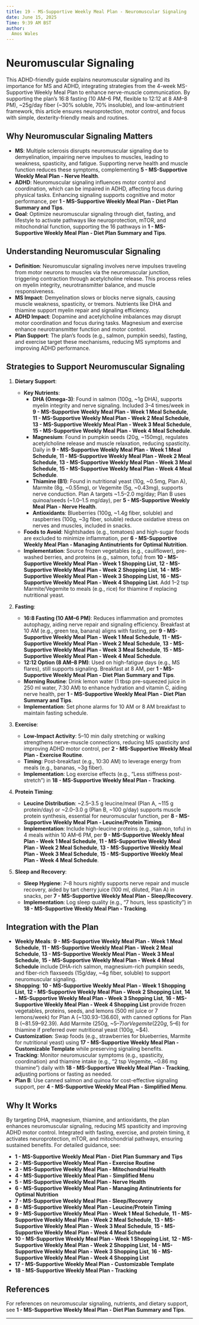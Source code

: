 ```yaml
---
title: 19 - MS-Supportive Weekly Meal Plan - Neuromuscular Signaling
date: June 15, 2025
Time: 9:39 AM BST
author:
  Amos Wales
---
```


# Neuromuscular Signaling

This ADHD-friendly guide explains neuromuscular signaling and its importance for MS and ADHD, integrating strategies from the 4-week MS-Supportive Weekly Meal Plan to enhance nerve-muscle communication. By supporting the plan’s 16:8 fasting (10 AM–6 PM, flexible to 12:12 at 8 AM–8 PM), ~25g/day fiber (~30% soluble, 70% insoluble), and low-antinutrient framework, this article ensures neuroprotection, motor control, and focus with simple, dexterity-friendly meals and routines.

## Why Neuromuscular Signaling Matters

- **MS**: Multiple sclerosis disrupts neuromuscular signaling due to demyelination, impairing nerve impulses to muscles, leading to weakness, spasticity, and fatigue. Supporting nerve health and muscle function reduces these symptoms, complementing **5 - MS-Supportive Weekly Meal Plan - Nerve Health**.
- **ADHD**: Neuromuscular signaling influences motor control and coordination, which can be impaired in ADHD, affecting focus during physical tasks. Enhancing signaling supports cognitive and motor performance, per **1 - MS-Supportive Weekly Meal Plan - Diet Plan Summary and Tips**.
- **Goal**: Optimize neuromuscular signaling through diet, fasting, and lifestyle to activate pathways like neuroprotection, mTOR, and mitochondrial function, supporting the 16 pathways in **1 - MS-Supportive Weekly Meal Plan - Diet Plan Summary and Tips**.

## Understanding Neuromuscular Signaling

- **Definition**: Neuromuscular signaling involves nerve impulses traveling from motor neurons to muscles via the neuromuscular junction, triggering contraction through acetylcholine release. This process relies on myelin integrity, neurotransmitter balance, and muscle responsiveness.
- **MS Impact**: Demyelination slows or blocks nerve signals, causing muscle weakness, spasticity, or tremors. Nutrients like DHA and thiamine support myelin repair and signaling efficiency.
- **ADHD Impact**: Dopamine and acetylcholine imbalances may disrupt motor coordination and focus during tasks. Magnesium and exercise enhance neurotransmitter function and motor control.
- **Plan Support**: The plan’s foods (e.g., salmon, pumpkin seeds), fasting, and exercise target these mechanisms, reducing MS symptoms and improving ADHD performance.

## Strategies to Support Neuromuscular Signaling

1. **Dietary Support**:
   - **Key Nutrients**:
     - **DHA (Omega-3)**: Found in salmon (100g, ~1g DHA), supports myelin integrity and nerve signaling. Included 3–4 times/week in **9 - MS-Supportive Weekly Meal Plan - Week 1 Meal Schedule**, **11 - MS-Supportive Weekly Meal Plan - Week 2 Meal Schedule**, **13 - MS-Supportive Weekly Meal Plan - Week 3 Meal Schedule**, **15 - MS-Supportive Weekly Meal Plan - Week 4 Meal Schedule**.
     - **Magnesium**: Found in pumpkin seeds (20g, ~150mg), regulates acetylcholine release and muscle relaxation, reducing spasticity. Daily in **9 - MS-Supportive Weekly Meal Plan - Week 1 Meal Schedule**, **11 - MS-Supportive Weekly Meal Plan - Week 2 Meal Schedule**, **13 - MS-Supportive Weekly Meal Plan - Week 3 Meal Schedule**, **15 - MS-Supportive Weekly Meal Plan - Week 4 Meal Schedule**.
     - **Thiamine (B1)**: Found in nutritional yeast (10g, ~0.5mg, Plan A), Marmite (8g, ~0.55mg), or Vegemite (5g, ~0.43mg), supports nerve conduction. Plan A targets ~1.5–2.0 mg/day; Plan B uses quinoa/seeds (~1.0–1.5 mg/day), per **5 - MS-Supportive Weekly Meal Plan - Nerve Health**.
     - **Antioxidants**: Blueberries (100g, ~1.4g fiber, soluble) and raspberries (100g, ~3g fiber, soluble) reduce oxidative stress on nerves and muscles, included in snacks.
   - **Foods to Avoid**: Nightshades (e.g., tomatoes) and high-sugar foods are excluded to minimize inflammation, per **6 - MS-Supportive Weekly Meal Plan - Managing Antinutrients for Optimal Nutrition**.
   - **Implementation**: Source frozen vegetables (e.g., cauliflower), pre-washed berries, and proteins (e.g., salmon, tofu) from **10 - MS-Supportive Weekly Meal Plan - Week 1 Shopping List**, **12 - MS-Supportive Weekly Meal Plan - Week 2 Shopping List**, **14 - MS-Supportive Weekly Meal Plan - Week 3 Shopping List**, **16 - MS-Supportive Weekly Meal Plan - Week 4 Shopping List**. Add 1–2 tsp Marmite/Vegemite to meals (e.g., rice) for thiamine if replacing nutritional yeast.

2. **Fasting**:
   - **16:8 Fasting (10 AM–6 PM)**: Reduces inflammation and promotes autophagy, aiding nerve repair and signaling efficiency. Breakfast at 10 AM (e.g., green tea, banana) aligns with fasting, per **9 - MS-Supportive Weekly Meal Plan - Week 1 Meal Schedule**, **11 - MS-Supportive Weekly Meal Plan - Week 2 Meal Schedule**, **13 - MS-Supportive Weekly Meal Plan - Week 3 Meal Schedule**, **15 - MS-Supportive Weekly Meal Plan - Week 4 Meal Schedule**.
   - **12:12 Option (8 AM–8 PM)**: Used on high-fatigue days (e.g., MS flares), still supports signaling. Breakfast at 8 AM, per **1 - MS-Supportive Weekly Meal Plan - Diet Plan Summary and Tips**.
   - **Morning Routine**: Drink lemon water (1 tbsp pre-squeezed juice in 250 ml water, 7:30 AM) to enhance hydration and vitamin C, aiding nerve health, per **1 - MS-Supportive Weekly Meal Plan - Diet Plan Summary and Tips**.
   - **Implementation**: Set phone alarms for 10 AM or 8 AM breakfast to maintain fasting schedule.

3. **Exercise**:
   - **Low-Impact Activity**: 5–10 min daily stretching or walking strengthens nerve-muscle connections, reducing MS spasticity and improving ADHD motor control, per **2 - MS-Supportive Weekly Meal Plan - Exercise Routine**.
   - **Timing**: Post-breakfast (e.g., 10:30 AM) to leverage energy from meals (e.g., bananas, ~3g fiber).
   - **Implementation**: Log exercise effects (e.g., “Less stiffness post-stretch”) in **18 - MS-Supportive Weekly Meal Plan - Tracking**.

4. **Protein Timing**:
   - **Leucine Distribution**: ~2.5–3.5 g leucine/meal (Plan A, ~115 g protein/day) or ~2.0–3.0 g (Plan B, ~100 g/day) supports muscle protein synthesis, essential for neuromuscular function, per **8 - MS-Supportive Weekly Meal Plan - Leucine/Protein Timing**.
   - **Implementation**: Include high-leucine proteins (e.g., salmon, tofu) in 4 meals within 10 AM–6 PM, per **9 - MS-Supportive Weekly Meal Plan - Week 1 Meal Schedule**, **11 - MS-Supportive Weekly Meal Plan - Week 2 Meal Schedule**, **13 - MS-Supportive Weekly Meal Plan - Week 3 Meal Schedule**, **15 - MS-Supportive Weekly Meal Plan - Week 4 Meal Schedule**.

5. **Sleep and Recovery**:
   - **Sleep Hygiene**: 7–8 hours nightly supports nerve repair and muscle recovery, aided by tart cherry juice (100 ml, diluted, Plan A) in snacks, per **7 - MS-Supportive Weekly Meal Plan - Sleep/Recovery**.
   - **Implementation**: Log sleep quality (e.g., “7 hours, less spasticity”) in **18 - MS-Supportive Weekly Meal Plan - Tracking**.

## Integration with the Plan

- **Weekly Meals**: **9 - MS-Supportive Weekly Meal Plan - Week 1 Meal Schedule**, **11 - MS-Supportive Weekly Meal Plan - Week 2 Meal Schedule**, **13 - MS-Supportive Weekly Meal Plan - Week 3 Meal Schedule**, **15 - MS-Supportive Weekly Meal Plan - Week 4 Meal Schedule** include DHA-rich salmon, magnesium-rich pumpkin seeds, and fiber-rich flaxseeds (15g/day, ~4g fiber, soluble) to support neuromuscular signaling.
- **Shopping**: **10 - MS-Supportive Weekly Meal Plan - Week 1 Shopping List**, **12 - MS-Supportive Weekly Meal Plan - Week 2 Shopping List**, **14 - MS-Supportive Weekly Meal Plan - Week 3 Shopping List**, **16 - MS-Supportive Weekly Meal Plan - Week 4 Shopping List** provide frozen vegetables, proteins, seeds, and lemons (500 ml juice or 7 lemons/week) for Plan A (~$130.93–$136.60), with canned options for Plan B (~$81.59–$92.39). Add Marmite (250g, ~$5–7) or Vegemite (220g, ~$5–6) for thiamine if preferred over nutritional yeast (100g, ~$4).
- **Customization**: Swap foods (e.g., strawberries for blueberries, Marmite for nutritional yeast) using **17 - MS-Supportive Weekly Meal Plan - Customizable Template** while preserving signaling benefits.
- **Tracking**: Monitor neuromuscular symptoms (e.g., spasticity, coordination) and thiamine intake (e.g., “2 tsp Vegemite, ~0.86 mg thiamine”) daily with **18 - MS-Supportive Weekly Meal Plan - Tracking**, adjusting portions or fasting as needed.
- **Plan B**: Use canned salmon and quinoa for cost-effective signaling support, per **4 - MS-Supportive Weekly Meal Plan - Simplified Menu**.

## Why It Works

By targeting DHA, magnesium, thiamine, and antioxidants, the plan enhances neuromuscular signaling, reducing MS spasticity and improving ADHD motor control. Integrated with fasting, exercise, and protein timing, it activates neuroprotection, mTOR, and mitochondrial pathways, ensuring sustained benefits. For detailed guidance, see:
- **1 - MS-Supportive Weekly Meal Plan - Diet Plan Summary and Tips**
- **2 - MS-Supportive Weekly Meal Plan - Exercise Routine**
- **3 - MS-Supportive Weekly Meal Plan - Mitochondrial Health**
- **4 - MS-Supportive Weekly Meal Plan - Simplified Menu**
- **5 - MS-Supportive Weekly Meal Plan - Nerve Health**
- **6 - MS-Supportive Weekly Meal Plan - Managing Antinutrients for Optimal Nutrition**
- **7 - MS-Supportive Weekly Meal Plan - Sleep/Recovery**
- **8 - MS-Supportive Weekly Meal Plan - Leucine/Protein Timing**
- **9 - MS-Supportive Weekly Meal Plan - Week 1 Meal Schedule**, **11 - MS-Supportive Weekly Meal Plan - Week 2 Meal Schedule**, **13 - MS-Supportive Weekly Meal Plan - Week 3 Meal Schedule**, **15 - MS-Supportive Weekly Meal Plan - Week 4 Meal Schedule**
- **10 - MS-Supportive Weekly Meal Plan - Week 1 Shopping List**, **12 - MS-Supportive Weekly Meal Plan - Week 2 Shopping List**, **14 - MS-Supportive Weekly Meal Plan - Week 3 Shopping List**, **16 - MS-Supportive Weekly Meal Plan - Week 4 Shopping List**
- **17 - MS-Supportive Weekly Meal Plan - Customizable Template**
- **18 - MS-Supportive Weekly Meal Plan - Tracking**

## References

For references on neuromuscular signaling, nutrients, and dietary support, see **1 - MS-Supportive Weekly Meal Plan - Diet Plan Summary and Tips**.

---